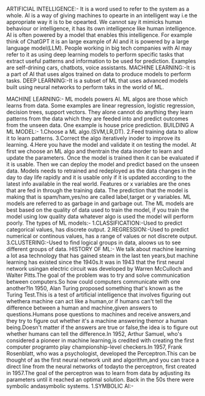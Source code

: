 ARTIFICIAL INTELLIGENCE:-
It is a word used to refer to the system as a whole. AI is a way of giving machines to opearte in an intelligent way i.e the appropriate way it is to be opearted. We cannot say it mimicks human behaviour or intelligence, it has its own intelligence like human intelligence. AI is often powered by a model that enables this intelligence. For example think of ChatGPT it is an large example of AI and it is powered by a large language model(LLM). People working in big tech companies with AI may refer to it as using deep learning models to perform specific tasks that extract useful patterns and information to be used for prediction. Examples are self-drining cars, chatbots, voice assistants.
MACHINE LEARNING:-It is a part of AI that uses algos trained on data to produce models to perform tasks.
DEEP LEARNING:-It is a subset of ML that uses advanced models built using neural networks to perform taks in the world of ML.

MACHINE LEARNING:-
ML models powers AI. ML algos are those which learns from data. Some examples are linear regression, logistic regression, decision trees, support vectors. They alone cannot do anything they learn patterns from the data which they are feeded into and predict outcomes from the unseen data. One example is house price prediction.
BUILDING A ML MODEL:-
1.Choose a ML algo.(SVM,LR,DT).
2.Feed training data to allow it to learn patterns.
3.Correct the algo iteratively inoder to improve its learning.
4.Here you have the model and validate it on testing the model.
At first we choose an ML algo and thentrain the data inorder to learn and update the parameters. Once the model is trained then it can be evaluated if it is usable. Then we can deploy the model and predict based on the unseen data. Models needs to retrained and redeployed as the data changes in the day to day life rapidly and it is usable only if it is updated according to the latest info available in the real world.
      Features or x variables are the ones that are fed in through the training data. The prediction that the model is making that is spam/ham,yes/no are called label,target or y variables.
 ML models are referred to as garbage in and garbage out. The ML models are best based on the quality of data used to train the model, if you train the model using low quality data whatever algo is used the model will perform poorly.
The types of ML models:-
1.CLASSIFICATION:-Used to predict categorical values, has discrete output.
2.REGRESSION:-Used to predict numerical or continous values, has a range of values or not discrete output.
3.CLUSTERING:-Used to find logical groups in data, aloows us to see different groups of data.
HISTORY OF ML:-
We talk about machine learning a lot asa technology that has gained steam in the last ten years,but machine learning has existed since the 1940s.It was in 1943 that the first neural network usingan electric circuit was developed by Warren McCulloch and Walter Pitts.The goal of the problem was to try and solve communication between computers.So how could computers communicate with one another?In 1950, Alan Turing proposed something that's known as the Turing Test.This is a test of artificial intelligence that involves figuring out whethera machine can act like a human,or if humans can't tell the difference between a human and machine,given answers to questions.Humans pose questions to machines and receive answers,and they try to figure out whether it's a machine answering themor a human being.Doesn't matter if the answers are true or false,the idea is to figure out whether humans can tell the difference.In 1952, Arthur Samuel, who's considered a pioneer in machine learning,is credited with creating the first computer programto play championship-level checkers.In 1957, Frank Rosenblatt, who was a psychologist, developed the Perceptron.This can be thought of as the first neural network unit and algorithm,and you can trace a direct line from the neural networks of todayto the perceptron, first created in 1957.The goal of the perceptron was to learn from data by adjusting its parameters until it reached an optimal solution.
Back in the 50s there were symbolic andasymbolic systems.
1.SYMBOLIC AI:-
